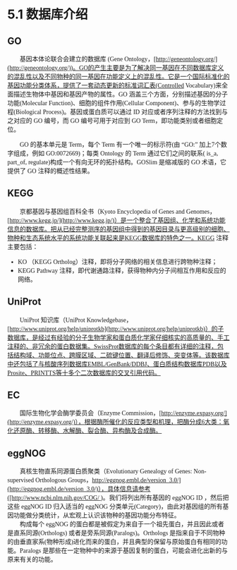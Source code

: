 # 5.1 数据库介绍

## GO
<font face="微软雅黑" >&emsp;&emsp;基因本体论联合会建立的数据库 (Gene Ontology，[http://geneontology.org/](http://geneontology.org/))。GO的产生主要是为了解决同一基因在不同数据库定义的混乱性以及不同物种的同一基因在功能定义上的混乱性。它是一个国际标准化的基因功能分类体系，提供了一套动态更新的标准词汇表(Controlled Vocabulary)来全面描述生物体中基因和基因产物的属性。GO 涵盖三个方面，分别描述基因的分子功能(Molecular Function)、细胞的组件作用(Cellular Component)、参与的生物学过程(Biological Process)。基因或蛋白质可以通过 ID 对应或者序列注释的方法找到与之对应的 GO 编号，而 GO 编号可用于对应到 GO Term，即功能类别或者细胞定位。</font><br />

<font face="微软雅黑" >&emsp;&emsp;GO 的基本单元是 Term，每个 Term 有一个唯一的标示符(由 “GO:” 加上7个数字组成，例如 GO:0072669)；每类 Ontology 的 Term 通过它们之间的联系( is_a, part_of, regulate)构成一个有向无环的拓扑结构。GOSlim 是缩减版的 GO 术语，它提供了 GO 注释的概述性结果。</font><br />


## KEGG

<font face="微软雅黑" >&emsp;&emsp;京都基因与基因组百科全书（Kyoto Encyclopedia of Genes and Genomes，[http://www.kegg.jp/](http://www.kegg.jp/)）是一个整合了基因组、化学和系统功能信息的数据库。把从已经完整测序的基因组中得到的基因目录与更高级别的细胞、物种和生态系统水平的系统功能关联起来是KEGG数据库的特色之一。KEGG 注释主要包括：
- KO （KEGG Ortholog）注释，即将分子网络的相关信息进行跨物种注释； 
- KEGG Pathway 注释，即代谢通路注释，获得物种内分子间相互作用和反应的网络。
</font><br />

## UniProt

<font face="微软雅黑" >&emsp;&emsp;UniProt 知识库（UniProt Knowledgebase，[http://www.uniprot.org/help/uniprotkb](http://www.uniprot.org/help/uniprotkb)）的子数据库，是经过有经验的分子生物学家和蛋白质化学家仔细核实的高质量的、手工注释的、非冗余的蛋白数据集。SwissProt数据库的每个条目都有详细的注释，包括结构域、功能位点、跨膜区域、二硫键位置、翻译后修饰、突变体等。该数据库中还包括了与核酸序列数据库EMBL/GenBank/DDBJ、蛋白质结构数据库PDB以及Prosite、PRINTTS等十多个二次数据库的交叉引用代码。</font><br />

## EC
<font face="微软雅黑" >&emsp;&emsp;国际生物化学会酶学委员会（Enzyme Commission，[http://enzyme.expasy.org/](http://enzyme.expasy.org/)），根据酶所催化的反应类型和机理，把酶分成6大类：氧化还原酶、转移酶、水解酶、裂合酶、异构酶及合成酶。</font><br />



## eggNOG

<font face="微软雅黑" >&emsp;&emsp;真核生物直系同源蛋白质聚类（Evolutionary Genealogy of Genes: Non-supervised Orthologous Groups，[http://eggnog.embl.de/version_3.0/](http://eggnog.embl.de/version_3.0/)），具体信息请参考([http://www.ncbi.nlm.nih.gov/COG/ ](http://www.ncbi.nlm.nih.gov/COG/))。我们将列出所有基因的 eggNOG ID ，然后把这些 eggNOG ID 归入适当的 eggNOG 分类单元(Category)，由此对基因组的所有基因功能做分类统计，从宏观上认识该物种的基因功能分布特征。</font><br />
<font face="微软雅黑" >&emsp;&emsp;构成每个 eggNOG 的蛋白都是被假定为来自于一个祖先蛋白，并且因此或者是直系同源(Orthologs) 或者是旁系同源(Paralogs)。Orthologs 是指来自于不同物种的由垂直家系(物种形成)进化而来的蛋白，并且典型的保留与原始蛋白有相同的功能。Paralogs 是那些在一定物种中的来源于基因复制的蛋白，可能会进化出新的与原来有关的功能。</font><br />